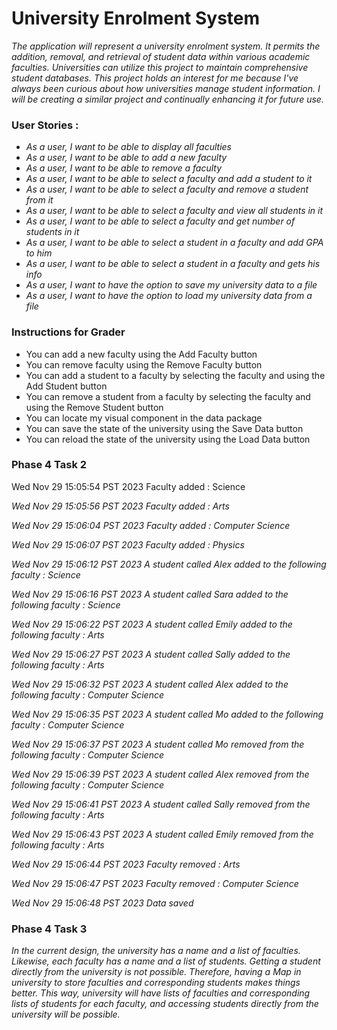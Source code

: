 # University Enrolment System

*The application will represent a university enrolment system. It permits the addition, removal, and retrieval of student data within various academic faculties. Universities can utilize this project to maintain comprehensive student databases. This project holds an interest for me because I've always been curious about how universities manage student information. I will be creating a similar project and continually enhancing it for future use.*

### User Stories :
- *As a user, I want to be able to display all faculties*
- *As a user, I want to be able to add a new faculty*
- *As a user, I want to be able to remove a faculty*
- *As a user, I want to be able to select a faculty and add a student to it*
- *As a user, I want to be able to select a faculty and remove a student from it*
- *As a user, I want to be able to select a faculty and view all students in it*
- *As a user, I want to be able to select a faculty and get number of students in it*
- *As a user, I want to be able to select a student in a faculty and add GPA to him*
- *As a user, I want to be able to select a student in a faculty and gets his info*
- *As a user, I want to have the option to save my university data to a file*
- *As a user, I want to have the option to load my university data from a file*

### Instructions for Grader

- You can add a new faculty using the Add Faculty button
- You can remove faculty using the Remove Faculty button
- You can add a student to a faculty by selecting the faculty and using the Add Student button
- You can remove a student from a faculty by selecting the faculty and using the Remove Student button
- You can locate my visual component in the data package
- You can save the state of the university using the Save Data button
- You can reload the state of the university using the Load Data button



### Phase 4 Task 2 

Wed Nov 29 15:05:54 PST 2023
Faculty added : Science

*Wed Nov 29 15:05:56 PST 2023*
*Faculty added : Arts*

*Wed Nov 29 15:06:04 PST 2023*
*Faculty added : Computer Science*

*Wed Nov 29 15:06:07 PST 2023*
*Faculty added : Physics*

*Wed Nov 29 15:06:12 PST 2023*
*A student called Alex added to the following faculty : Science*

*Wed Nov 29 15:06:16 PST 2023*
*A student called Sara added to the following faculty : Science*

*Wed Nov 29 15:06:22 PST 2023*
*A student called Emily added to the following faculty : Arts*

*Wed Nov 29 15:06:27 PST 2023*
*A student called Sally added to the following faculty : Arts*

*Wed Nov 29 15:06:32 PST 2023*
*A student called Alex added to the following faculty : Computer Science*

*Wed Nov 29 15:06:35 PST 2023*
*A student called Mo added to the following faculty : Computer Science*

*Wed Nov 29 15:06:37 PST 2023*
*A student called Mo removed from the following faculty : Computer Science*

*Wed Nov 29 15:06:39 PST 2023*
*A student called Alex removed from the following faculty : Computer Science*

*Wed Nov 29 15:06:41 PST 2023*
*A student called Sally removed from the following faculty : Arts*

*Wed Nov 29 15:06:43 PST 2023*
*A student called Emily removed from the following faculty : Arts*

*Wed Nov 29 15:06:44 PST 2023*
*Faculty removed : Arts*

*Wed Nov 29 15:06:47 PST 2023*
*Faculty removed : Computer Science*

*Wed Nov 29 15:06:48 PST 2023*
*Data saved*

### Phase 4 Task 3
*In the current design, the university has a name and a list of faculties. Likewise, each faculty has a name and a list of students. Getting a student directly from the university is not possible. Therefore, having a Map in university to store faculties and corresponding students makes things better. This way, university will have lists of faculties and corresponding lists of students for each faculty, and accessing students directly from the university will be possible.*


